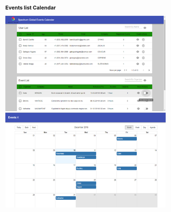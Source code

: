 ### Events list Calendar

<div align="center">
    <img src="/screenshots/landingPage.PNG" height="300px"</img> 
</div>
<div align="center">
    <img src="/screenshots/calander.PNG" height="300px"</img> 
</div>

